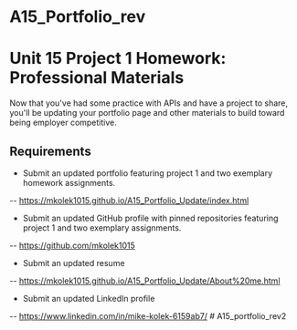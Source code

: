 # A15_Portfolio_rev


# Unit 15 Project 1 Homework: Professional Materials

Now that you've had some practice with APIs and have a project to share, you'll be updating your portfolio page and other materials to build toward being employer competitive.

## Requirements

* Submit an updated portfolio featuring project 1 and two exemplary homework assignments.

-- https://mkolek1015.github.io/A15_Portfolio_Update/index.html 

* Submit an updated GitHub profile with pinned repositories featuring project 1 and two exemplary assignments.

--  https://github.com/mkolek1015 

* Submit an updated resume

--  https://mkolek1015.github.io/A15_Portfolio_Update/About%20me.html

* Submit an updated LinkedIn profile

--  https://www.linkedin.com/in/mike-kolek-6159ab7/ # A15_portfolio_rev2

